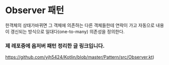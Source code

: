 # Observer  패턴 
한객체의 상태가바뀌면 그 객체에 의존하는 다른 객체들한테 연락이 가고 자동으로 내용이 갱신되는 방식으로
일대다(one-to-many) 의존성을 정의한다.

### 제 레포중에 옵저버 패턴 정리한 글 링크입니다.   
https://github.com/yjh5424/Kotlin/blob/master/Pattern/src/Observer.kt)